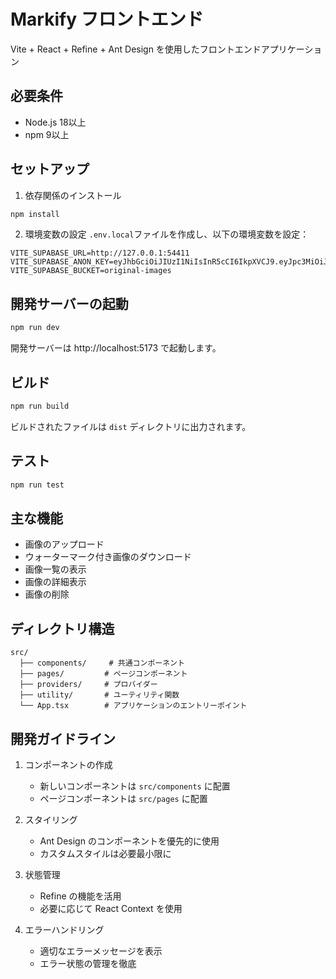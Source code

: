 # Markify フロントエンド

Vite + React + Refine + Ant Design を使用したフロントエンドアプリケーション

## 必要条件

- Node.js 18以上
- npm 9以上

## セットアップ

1. 依存関係のインストール
```bash
npm install
```

2. 環境変数の設定
`.env.local`ファイルを作成し、以下の環境変数を設定：
```env
VITE_SUPABASE_URL=http://127.0.0.1:54411
VITE_SUPABASE_ANON_KEY=eyJhbGciOiJIUzI1NiIsInR5cCI6IkpXVCJ9.eyJpc3MiOiJzdXBhYmFzZS1kZW1vIiwicm9sZSI6ImFub24iLCJleHAiOjE5ODM4MTI5OTZ9.CRXP1A7WOeoJeXxjNni43kdQwgnWNReilDMblYTn_I0
VITE_SUPABASE_BUCKET=original-images
```

## 開発サーバーの起動

```bash
npm run dev
```

開発サーバーは http://localhost:5173 で起動します。

## ビルド

```bash
npm run build
```

ビルドされたファイルは `dist` ディレクトリに出力されます。

## テスト

```bash
npm run test
```

## 主な機能

- 画像のアップロード
- ウォーターマーク付き画像のダウンロード
- 画像一覧の表示
- 画像の詳細表示
- 画像の削除

## ディレクトリ構造

```
src/
  ├── components/     # 共通コンポーネント
  ├── pages/         # ページコンポーネント
  ├── providers/     # プロバイダー
  ├── utility/       # ユーティリティ関数
  └── App.tsx        # アプリケーションのエントリーポイント
```

## 開発ガイドライン

1. コンポーネントの作成
   - 新しいコンポーネントは `src/components` に配置
   - ページコンポーネントは `src/pages` に配置

2. スタイリング
   - Ant Design のコンポーネントを優先的に使用
   - カスタムスタイルは必要最小限に

3. 状態管理
   - Refine の機能を活用
   - 必要に応じて React Context を使用

4. エラーハンドリング
   - 適切なエラーメッセージを表示
   - エラー状態の管理を徹底
